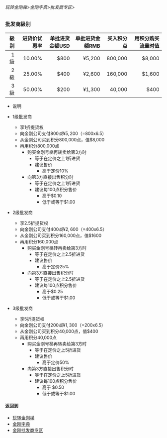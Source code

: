 ###### 玩转金刚梯>金刚字典>批发商专区>
### 批发商級别

| 級别|进货价优惠率|单批进货金额USD|单批进货金额RMB|买入积分点|用积分购买流量时值|
|-:|-:|-:|-:|-:|-:|
|  1 級 |10.00%|$800|¥5,200|800,000|$8,000|
|  2 級 |25.00%|$400|¥2,600|160,000|$1,600|
|  3 級 |50.00%|$200|¥1,300| 40,000|$400|




- 说明

- 1级批发商 
  - 享1折提货权
  - 向金刚公司支付$800或¥5,200（=$800x6.5）
  - 从金刚公司买到积分800,000点，值$8,000
  - 再用积分800,000点
    - 购买金刚号梯再转卖给第3方时
      - 等于在定价之上1折进货
      - 建议售价
        - 高于定价10%
    - 向第3方直接出售积分时
      - 等于在定价之上1折进货
      - 建议每100点积分售价
        - 高于$0.10
        - 低于或等于$1.00<br>

- 2级批发商 
  - 享2.5折提货权
  - 向金刚公司支付$400或¥2,600（=$400x6.5）
  - 从金刚公司买到积分160,000点，值$1600
  - 再用积分160,000点
    - 购买金刚号梯转再卖给第3方时
      - 等于在定价之上2.5折进货
      - 建议售价
        - 高于定价25%
    - 向第3方直接出售积分时
      - 等于在定价之上2.5折进货
      - 建议每100点积分售价
        - 高于$0.25
        - 低于或等于$1.00<br>

- 3级批发商 
  - 享5折提货权
  - 向金刚公司支付$200或¥1,300（=$200x6.5）
  - 从金刚公司买到积分40,000点，值$400
  - 再用积分40,000点
    - 购买金刚号梯再转卖给第3方时
      - 等于在定价之上5折进货
      - 建议售价
        - 高于定价50%
    - 向第3方直接出售积分时
      - 等于在定价之上5折进货
      - 建议每100点积分售价
        - 高于 $0.50
        - 低于或等于$1.00 <br>

#### 返回到
- [玩转金刚梯](https://github.com/a2zitpro/web/blob/master/LadderFree/A.md)
- [金刚字典](https://github.com/a2zitpro/web/blob/master/LadderFree/kkDictionary/KKDictionary.md)
- [金刚批发商专区](https://github.com/a2zitpro/web/blob/master/LadderFree/kkDictionary/KKWholesalersZone.md)



